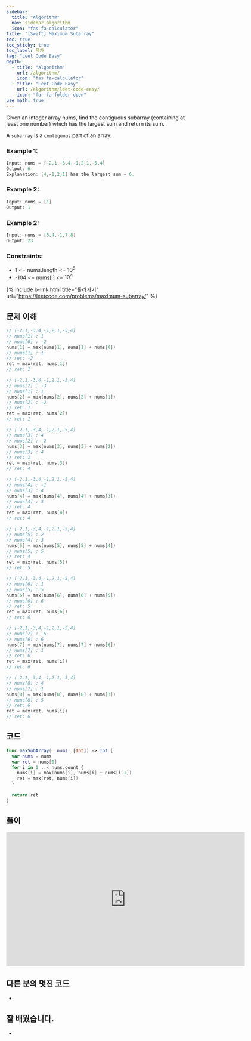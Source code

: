 ```yaml
---
sidebar:
  title: "Algorithm"
  nav: sidebar-algorithm
  icon: "fas fa-calculator"
title: "[Swift] Maximum Subarray"
toc: true
toc_sticky: true
toc_label: 목차
tag: "Leet Code Easy"
depth:
  - title: "Algorithm"
    url: /algorithm/
    icon: "fas fa-calculator"
  - title: "Leet Code Easy"
    url: /algorithm/leet-code-easy/
    icon: "far fa-folder-open"
use_math: true
---
```

Given an integer array nums, find the contiguous subarray (containing at least one number) which has the largest sum and return its sum.

A `subarray` is a `contiguous` part of an array.




### Example 1:
```swift
Input: nums = [-2,1,-3,4,-1,2,1,-5,4]
Output: 6
Explanation: [4,-1,2,1] has the largest sum = 6.
```

### Example 2:
```swift
Input: nums = [1]
Output: 1
```

### Example 2:
```swift
Input: nums = [5,4,-1,7,8]
Output: 23
```

### Constraints:
* 1 <= nums.length <= $10^5$
* -104 <= nums[i] <= $10^4$

{% include b-link.html title="풀러가기" url="https://leetcode.com/problems/maximum-subarray/" %}

## 문제 이해
```swift
// [-2,1,-3,4,-1,2,1,-5,4]
// nums[1] : 1
// nums[0] : -2
nums[1] = max(nums[1], nums[1] + nums[0])
// nums[1] : 1
// ret: -2
ret = max(ret, nums[1])
// ret: 1
```
```swift
// [-2,1,-3,4,-1,2,1,-5,4]
// nums[2] : -3
// nums[1] : 1
nums[2] = max(nums[2], nums[2] + nums[1])
// nums[2] : -2
// ret: 1
ret = max(ret, nums[2])
// ret: 1
```
```swift
// [-2,1,-3,4,-1,2,1,-5,4]
// nums[3] : 4
// nums[2] : -2
nums[3] = max(nums[3], nums[3] + nums[2])
// nums[3] : 4
// ret: 1
ret = max(ret, nums[3])
// ret: 4
```
```swift
// [-2,1,-3,4,-1,2,1,-5,4]
// nums[4] : -1
// nums[3] : 4
nums[4] = max(nums[4], nums[4] + nums[3])
// nums[4] : 3
// ret: 4
ret = max(ret, nums[4])
// ret: 4
```
```swift
// [-2,1,-3,4,-1,2,1,-5,4]
// nums[5] : 2
// nums[4] : 3
nums[5] = max(nums[5], nums[5] + nums[4])
// nums[5] : 5
// ret: 4
ret = max(ret, nums[5])
// ret: 5
```
```swift
// [-2,1,-3,4,-1,2,1,-5,4]
// nums[6] : 1
// nums[5] : 5
nums[6] = max(nums[6], nums[6] + nums[5])
// nums[6] : 6
// ret: 5
ret = max(ret, nums[6])
// ret: 6
```
```swift
// [-2,1,-3,4,-1,2,1,-5,4]
// nums[7] : -5
// nums[6] : 6
nums[7] = max(nums[7], nums[7] + nums[6])
// nums[7] : 1
// ret: 6
ret = max(ret, nums[i])
// ret: 6
```
```swift
// [-2,1,-3,4,-1,2,1,-5,4]
// nums[8] : 4
// nums[7] : 1
nums[8] = max(nums[8], nums[8] + nums[7])
// nums[8] : 5
// ret: 6
ret = max(ret, nums[i])
// ret: 6
```

## 코드
```swift
func maxSubArray(_ nums: [Int]) -> Int {
  var nums = nums
  var ret = nums[0]
  for i in 1 ..< nums.count {
    nums[i] = max(nums[i], nums[i] + nums[i-1])
    ret = max(ret, nums[i])
  }
  
  return ret
}
```

## 풀이
<iframe width="640" height="360" src="https://www.youtube-nocookie.com/embed/tmakGVOGV3A" frameborder="0" allowfullscreen></iframe>

## 다른 분의 멋진 코드
-

## 잘 배웠습니다.
-
